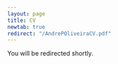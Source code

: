 ```yaml
---
layout: page
title: CV
newtab: true
redirect: "/AndrePOliveiraCV.pdf"
---
```


You will be redirected shortly.
